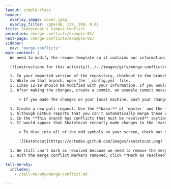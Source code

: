 ```yaml
---
layout: simple-class
header:
  overlay_image: cover.jpeg
  overlay_filter: rgba(46, 129, 200, 0.6)
title: Skatetocat's Simple Conflict
permalink: /merge-conflicts/example-01/
next-page: /merge-conflicts/example-02/
sidebar:
  nav: "merge-conflicts"
main-content: |
  We need to modify the resume template so it contains our information. Using the GitHub Flow, we can make those changes by:

  [![instructions for this activity](../../images/gifs/merge-conflict/config-merge.gif)](../../images/gifs/merge-conflict/config-merge.gif)

  1. In your imported version of the repository, checkout to the branch named: `username-config`.
  1. While on that branch, open the `_config.yml` file.
  1. Lines 12-19 should be modified with your information. If you would prefer to create a fictional resume, your favorite fictional character's information.
  1. After making the changes, create a commit, an example commit message might be: `Add my information`.

      > If you made the changes on your local machine, push your changes back to repository on GitHub.

  1. Create a new pull request. Use the **base:** of `master` and the **compare:** of `username-config`.
  1. Although GitHub reports that you can't automatically merge these changes, you can still start the pull request. Click **Create pull request**.
  1. In the **This branch has conflicts that must be resolved** section of the pull request, click the **Resolve conflicts** button to resolve the merge conflict.
  1. It would appear that Skatetocat recently made changes to the `master` branch and modified the exact same line you did, this is what caused the merge conflict to occur. Click "Resolve conflicts", and remove Skatetocat's contributions to the `gh-pages` branch by deleting all of the content below the `=======` and above the `>>>>>>> gh-pages` content.

      > To dive into all of the odd symbols on your screen, check out the **Tell me why** section.

      ![Skatetocat](https://octodex.github.com/images/skatetocat.png)

  1. We still can't mark as resolved because we need to remove the merge conflict markers. Delete the following lines: `<<<<<<< username-config`, `=======`, and `>>>>>>> gh-pages`.
  1. With the merge conflict markers removed, click **Mark as resolved**. Congratulations, you successfully resolved a merge conflict! Go ahead and merge the pull request.

tell-me-why:
  includes:
    - /tell-me-why/merge-conflict.md

---
```

